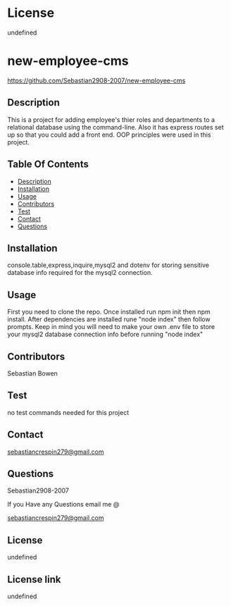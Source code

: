 # License
 
undefined
                 
      

# new-employee-cms
 https://github.com/Sebastian2908-2007/new-employee-cms
 ## Description

This is a project for adding employee's thier roles and departments to a relational database using the command-line. Also it has express routes set up so that you could add a front end. OOP principles were used in this project.
    
 ## Table Of Contents
* [Description](#description)
* [Installation](#installation)
* [Usage](#usage)
* [Contributors](#contributors)
* [Test](#test)
* [Contact](#contact)
* [Questions](#questions)
    
 ## Installation

console.table,express,inquire,mysql2 and dotenv for storing sensitive database info required for the mysql2 connection.

## Usage
 First you need to clone the repo. Once installed run npm init then npm install. After dependencies are installed rune "node index" then follow prompts. Keep in mind you will need to make your own .env file to store your mysql2 database connection info before running "node index"

 ## Contributors

  Sebastian Bowen

 ## Test 

 no test commands needed for this project
    
## Contact

 sebastiancrespin279@gmail.com

## Questions

 Sebastian2908-2007

If you Have any Questions email me @

sebastiancrespin279@gmail.com


## License
 
undefined

## License link
undefined   
